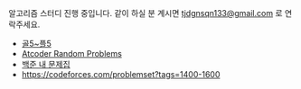 알고리즘 스터디 진행 중입니다.
같이 하실 분 계시면 tjdgnsqn133@gmail.com 로 연락주세요.

- [골5~플5](https://solved.ac/search?query=*g5..p5+-solved_by%3Atjdgnsqn3+lang%3Ako+solved%3A200..+&sort=random&direction=asc&page=1)
- [Atcoder Random Problems](https://kenkoooo.com/atcoder/#/list/tjdgnsqn3?fromDiff=1200&toDiff=1999&status=Only+Trying&rated=Only+Rated)
- [백준 내 문제집](https://www.acmicpc.net/workbook/by/tjdgnsqn3)
- https://codeforces.com/problemset?tags=1400-1600
